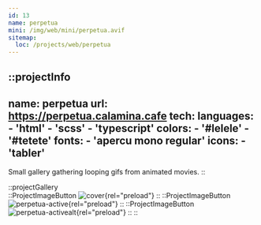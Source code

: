 ```yaml
---
id: 13
name: perpetua
mini: /img/web/mini/perpetua.avif
sitemap:
  loc: /projects/web/perpetua
---
```


::projectInfo
---
name: perpetua
url: https://perpetua.calamina.cafe
tech:
    languages:
      - 'html'
      - 'scss'
      - 'typescript'
    colors:
      - '#lelele'
      - '#tetete'
    fonts:
      - 'apercu mono regular'
    icons:
      - 'tabler'
---
Small gallery gathering looping gifs from animated movies.
::

::projectGallery  
  ::ProjectImageButton
    ![cover](/img/web/perpetua.avif){rel="preload"}
  ::
  ::ProjectImageButton
    ![perpetua-active](/img/web/perpetua/perpetua-active.avif){rel="preload"}
  ::
  ::ProjectImageButton
    ![perpetua-activealt](/img/web/perpetua/perpetua-active-alt.avif){rel="preload"}
  :: 
::

<!-- ::projectFeatures
:: -->